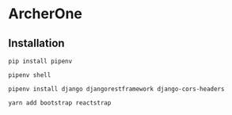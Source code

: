 # ArcherOne
## Installation
`pip install pipenv`

`pipenv shell`

`pipenv install django djangorestframework django-cors-headers`

`yarn add bootstrap reactstrap`
